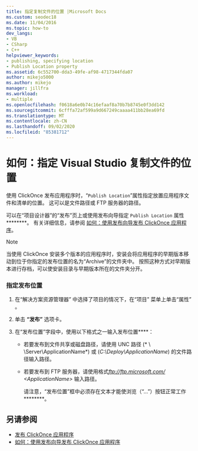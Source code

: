```yaml
---
title: 指定复制文件的位置 |Microsoft Docs
ms.custom: seodec18
ms.date: 11/04/2016
ms.topic: how-to
dev_langs:
- VB
- CSharp
- C++
helpviewer_keywords:
- publishing, specifying location
- Publish Location property
ms.assetid: 6c552700-dda3-49fe-af98-4717344fda07
author: mikejo5000
ms.author: mikejo
manager: jillfra
ms.workload:
- multiple
ms.openlocfilehash: f0618a6e0b74c16efaaf8a70b7b8745e0f3dd142
ms.sourcegitcommit: 6cfffa72af599a9d667249caaaa411bb28ea69fd
ms.translationtype: MT
ms.contentlocale: zh-CN
ms.lasthandoff: 09/02/2020
ms.locfileid: "85381712"
---
```

# <a name="how-to-specify-where-visual-studio-copies-the-files"></a>如何：指定 Visual Studio 复制文件的位置
使用 ClickOnce 发布应用程序时，“`Publish Location`”属性指定放置应用程序文件和清单的位置。 这可以是文件路径或 FTP 服务器的路径。

 可以在“项目设计器”的“发布”页上或使用发布向导指定 `Publish Location` 属性********。 有关详细信息，请参阅 [如何：使用发布向导发布 ClickOnce 应用程序](../deployment/how-to-publish-a-clickonce-application-using-the-publish-wizard.md)。

> [!NOTE]
> 当使用 ClickOnce 安装多个版本的应用程序时，安装会将应用程序的早期版本移动到位于你指定的发布位置的名为“Archive”的文件夹中。 按照这种方式对早期版本进行存档，可以使安装目录与早期版本所在的文件夹分开。

### <a name="to-specify-a-publishing-location"></a>指定发布位置

1. 在“解决方案资源管理器” 中选择了项目的情况下，在“项目”  菜单上单击“属性” 。

2. 单击 **“发布”** 选项卡。

3. 在“发布位置”字段中，使用以下格式之一输入发布位置****：

   - 若要发布到文件共享或磁盘路径，请使用 UNC 路径 (* \\ \Server\ApplicationName*) 或 (*C:\Deploy\ApplicationName*) 的文件路径输入路径。

   - 若要发布到 FTP 服务器，请使用格式<em>ftp://ftp.microsoft.com/ \<ApplicationName> </em>输入路径。

     请注意，“发布位置”框中必须存在文本才能使浏览（“...”）按钮正常工作********。

## <a name="see-also"></a>另请参阅
- [发布 ClickOnce 应用程序](../deployment/publishing-clickonce-applications.md)
- [如何：使用发布向导发布 ClickOnce 应用程序](../deployment/how-to-publish-a-clickonce-application-using-the-publish-wizard.md)